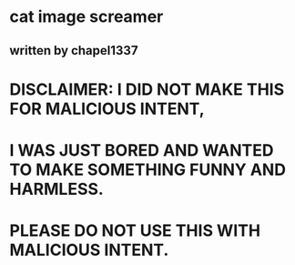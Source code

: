 # cat image screamer
## written by chapel1337

# DISCLAIMER: I DID NOT MAKE THIS FOR MALICIOUS INTENT, 

# I WAS JUST BORED AND WANTED TO MAKE SOMETHING FUNNY AND HARMLESS. 

# PLEASE DO NOT USE THIS WITH MALICIOUS INTENT. 
